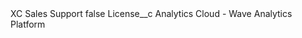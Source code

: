<?xml version="1.0" encoding="UTF-8"?>
<CustomMetadata xmlns="http://soap.sforce.com/2006/04/metadata" xmlns:xsi="http://www.w3.org/2001/XMLSchema-instance" xmlns:xsd="http://www.w3.org/2001/XMLSchema">
    <label>XC Sales Support</label>
    <protected>false</protected>
    <values>
        <field>License__c</field>
        <value xsi:type="xsd:string">Analytics Cloud - Wave Analytics Platform</value>
    </values>
</CustomMetadata>
